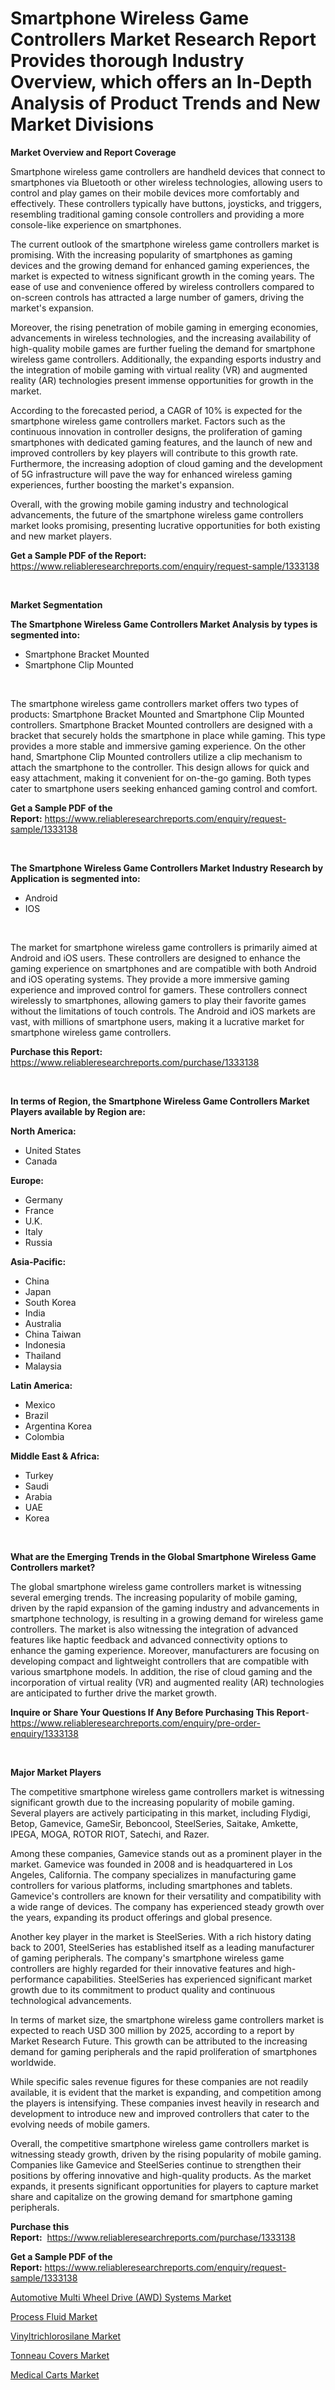 <p><h1>Smartphone Wireless Game Controllers Market Research Report Provides thorough Industry Overview, which offers an In-Depth Analysis of Product Trends and New Market Divisions</h1></p><p><strong>Market Overview and Report Coverage</strong></p>
<p><p>Smartphone wireless game controllers are handheld devices that connect to smartphones via Bluetooth or other wireless technologies, allowing users to control and play games on their mobile devices more comfortably and effectively. These controllers typically have buttons, joysticks, and triggers, resembling traditional gaming console controllers and providing a more console-like experience on smartphones.</p><p>The current outlook of the smartphone wireless game controllers market is promising. With the increasing popularity of smartphones as gaming devices and the growing demand for enhanced gaming experiences, the market is expected to witness significant growth in the coming years. The ease of use and convenience offered by wireless controllers compared to on-screen controls has attracted a large number of gamers, driving the market's expansion.</p><p>Moreover, the rising penetration of mobile gaming in emerging economies, advancements in wireless technologies, and the increasing availability of high-quality mobile games are further fueling the demand for smartphone wireless game controllers. Additionally, the expanding esports industry and the integration of mobile gaming with virtual reality (VR) and augmented reality (AR) technologies present immense opportunities for growth in the market.</p><p>According to the forecasted period, a CAGR of 10% is expected for the smartphone wireless game controllers market. Factors such as the continuous innovation in controller designs, the proliferation of gaming smartphones with dedicated gaming features, and the launch of new and improved controllers by key players will contribute to this growth rate. Furthermore, the increasing adoption of cloud gaming and the development of 5G infrastructure will pave the way for enhanced wireless gaming experiences, further boosting the market's expansion.</p><p>Overall, with the growing mobile gaming industry and technological advancements, the future of the smartphone wireless game controllers market looks promising, presenting lucrative opportunities for both existing and new market players.</p></p>
<p><strong>Get a Sample PDF of the Report:</strong> <a href="https://www.reliableresearchreports.com/enquiry/request-sample/1333138">https://www.reliableresearchreports.com/enquiry/request-sample/1333138</a></p>
<p>&nbsp;</p>
<p><strong>Market Segmentation</strong></p>
<p><strong>The Smartphone Wireless Game Controllers Market Analysis by types is segmented into:</strong></p>
<p><ul><li>Smartphone Bracket Mounted</li><li>Smartphone Clip Mounted</li></ul></p>
<p>&nbsp;</p>
<p><p>The smartphone wireless game controllers market offers two types of products: Smartphone Bracket Mounted and Smartphone Clip Mounted controllers. Smartphone Bracket Mounted controllers are designed with a bracket that securely holds the smartphone in place while gaming. This type provides a more stable and immersive gaming experience. On the other hand, Smartphone Clip Mounted controllers utilize a clip mechanism to attach the smartphone to the controller. This design allows for quick and easy attachment, making it convenient for on-the-go gaming. Both types cater to smartphone users seeking enhanced gaming control and comfort.</p></p>
<p><strong>Get a Sample PDF of the Report:</strong>&nbsp;<a href="https://www.reliableresearchreports.com/enquiry/request-sample/1333138">https://www.reliableresearchreports.com/enquiry/request-sample/1333138</a></p>
<p>&nbsp;</p>
<p><strong>The Smartphone Wireless Game Controllers Market Industry Research by Application is segmented into:</strong></p>
<p><ul><li>Android</li><li>IOS</li></ul></p>
<p>&nbsp;</p>
<p><p>The market for smartphone wireless game controllers is primarily aimed at Android and iOS users. These controllers are designed to enhance the gaming experience on smartphones and are compatible with both Android and iOS operating systems. They provide a more immersive gaming experience and improved control for gamers. These controllers connect wirelessly to smartphones, allowing gamers to play their favorite games without the limitations of touch controls. The Android and iOS markets are vast, with millions of smartphone users, making it a lucrative market for smartphone wireless game controllers.</p></p>
<p><strong>Purchase this Report:</strong>&nbsp; <a href="https://www.reliableresearchreports.com/purchase/1333138">https://www.reliableresearchreports.com/purchase/1333138</a></p>
<p>&nbsp;</p>
<p><strong>In terms of Region, the Smartphone Wireless Game Controllers Market Players available by Region are:</strong></p>
<p>
    <p> <strong> North America: </strong>
        <ul>
            <li>United States</li>
            <li>Canada</li>
        </ul>
        </p> 
    <p> <strong> Europe: </strong>
        <ul>
            <li>Germany</li>
            <li>France</li>
            <li>U.K.</li>
            <li>Italy</li>
            <li>Russia</li>
        </ul>
        </p> 
    <p> <strong> Asia-Pacific: </strong>
        <ul>
            <li>China</li>
            <li>Japan</li>
            <li>South Korea</li>
            <li>India</li>
            <li>Australia</li>
            <li>China Taiwan</li>
            <li>Indonesia</li>
            <li>Thailand</li>
            <li>Malaysia</li>
        </ul>
        </p> 
    <p> <strong> Latin America: </strong>
        <ul>
            <li>Mexico</li>
            <li>Brazil</li>
            <li>Argentina Korea</li>
            <li>Colombia</li>
        </ul>
        </p> 
    <p> <strong> Middle East & Africa: </strong>
        <ul>
            <li>Turkey</li>
            <li>Saudi</li>
            <li>Arabia</li>
            <li>UAE</li>
            <li>Korea</li>
        </ul>
    </p>
    </p>
<p>&nbsp;</p>
<p><strong>What are the Emerging Trends in the Global Smartphone Wireless Game Controllers market?</strong></p>
<p><p>The global smartphone wireless game controllers market is witnessing several emerging trends. The increasing popularity of mobile gaming, driven by the rapid expansion of the gaming industry and advancements in smartphone technology, is resulting in a growing demand for wireless game controllers. The market is also witnessing the integration of advanced features like haptic feedback and advanced connectivity options to enhance the gaming experience. Moreover, manufacturers are focusing on developing compact and lightweight controllers that are compatible with various smartphone models. In addition, the rise of cloud gaming and the incorporation of virtual reality (VR) and augmented reality (AR) technologies are anticipated to further drive the market growth.</p></p>
<p><strong>Inquire or Share Your Questions If Any Before Purchasing This Report</strong>- <a href="https://www.reliableresearchreports.com/enquiry/pre-order-enquiry/1333138">https://www.reliableresearchreports.com/enquiry/pre-order-enquiry/1333138</a></p>
<p>&nbsp;</p>
<p><strong>Major Market Players</strong></p>
<p><p>The competitive smartphone wireless game controllers market is witnessing significant growth due to the increasing popularity of mobile gaming. Several players are actively participating in this market, including Flydigi, Betop, Gamevice, GameSir, Beboncool, SteelSeries, Saitake, Amkette, IPEGA, MOGA, ROTOR RIOT, Satechi, and Razer. </p><p>Among these companies, Gamevice stands out as a prominent player in the market. Gamevice was founded in 2008 and is headquartered in Los Angeles, California. The company specializes in manufacturing game controllers for various platforms, including smartphones and tablets. Gamevice's controllers are known for their versatility and compatibility with a wide range of devices. The company has experienced steady growth over the years, expanding its product offerings and global presence.</p><p>Another key player in the market is SteelSeries. With a rich history dating back to 2001, SteelSeries has established itself as a leading manufacturer of gaming peripherals. The company's smartphone wireless game controllers are highly regarded for their innovative features and high-performance capabilities. SteelSeries has experienced significant market growth due to its commitment to product quality and continuous technological advancements.</p><p>In terms of market size, the smartphone wireless game controllers market is expected to reach USD 300 million by 2025, according to a report by Market Research Future. This growth can be attributed to the increasing demand for gaming peripherals and the rapid proliferation of smartphones worldwide.</p><p>While specific sales revenue figures for these companies are not readily available, it is evident that the market is expanding, and competition among the players is intensifying. These companies invest heavily in research and development to introduce new and improved controllers that cater to the evolving needs of mobile gamers.</p><p>Overall, the competitive smartphone wireless game controllers market is witnessing steady growth, driven by the rising popularity of mobile gaming. Companies like Gamevice and SteelSeries continue to strengthen their positions by offering innovative and high-quality products. As the market expands, it presents significant opportunities for players to capture market share and capitalize on the growing demand for smartphone gaming peripherals.</p></p>
<p><strong>Purchase this Report:</strong>&nbsp;&nbsp;<a href="https://www.reliableresearchreports.com/purchase/1333138">https://www.reliableresearchreports.com/purchase/1333138</a></p>
<p></p>
<p><strong>Get a Sample PDF of the Report:</strong>&nbsp;<a href="https://www.reliableresearchreports.com/enquiry/request-sample/1333138">https://www.reliableresearchreports.com/enquiry/request-sample/1333138</a></p>
<p><p><a href="https://www.linkedin.com/pulse/automotive-multi-wheel-drive-awd-systems-market-size-growth/">Automotive Multi Wheel Drive (AWD) Systems Market</a></p><p><a href="https://www.linkedin.com/pulse/process-fluid-market-size-share-amp-trends-analysis-report/">Process Fluid Market</a></p><p><a href="https://www.linkedin.com/pulse/vinyltrichlorosilane-market-size-share-amp-trends-analysis/">Vinyltrichlorosilane Market</a></p><p><a href="https://medium.com/@zoeyjohns1903/tonneau-covers-market-size-growth-forecast-2023-2030-1b05be1d9966">Tonneau Covers Market</a></p><p><a href="https://medium.com/@index.mill.peace/medical-carts-market-size-cagr-trends-2024-2030-07ee02e90012">Medical Carts Market</a></p></p>